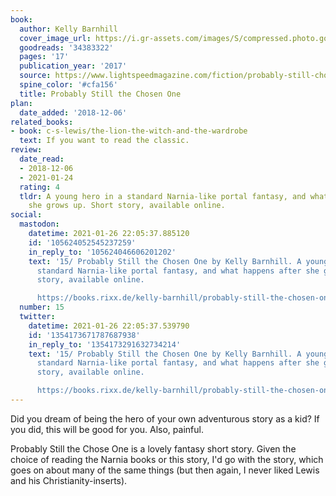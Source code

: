 ```yaml
---
book:
  author: Kelly Barnhill
  cover_image_url: https://i.gr-assets.com/images/S/compressed.photo.goodreads.com/books/1498630386l/34383322._SX98_.jpg
  goodreads: '34383322'
  pages: '17'
  publication_year: '2017'
  source: https://www.lightspeedmagazine.com/fiction/probably-still-chosen-one/
  spine_color: '#cfa156'
  title: Probably Still the Chosen One
plan:
  date_added: '2018-12-06'
related_books:
- book: c-s-lewis/the-lion-the-witch-and-the-wardrobe
  text: If you want to read the classic.
review:
  date_read:
  - 2018-12-06
  - 2021-01-24
  rating: 4
  tldr: A young hero in a standard Narnia-like portal fantasy, and what happens after
    she grows up. Short story, available online.
social:
  mastodon:
    datetime: 2021-01-26 22:05:37.885120
    id: '105624052545237259'
    in_reply_to: '105624046606201202'
    text: '15/ Probably Still the Chosen One by Kelly Barnhill. A young hero in a
      standard Narnia-like portal fantasy, and what happens after she grows up. Short
      story, available online.

      https://books.rixx.de/kelly-barnhill/probably-still-the-chosen-one/ #rixxReads'
  number: 15
  twitter:
    datetime: 2021-01-26 22:05:37.539790
    id: '1354173671787687938'
    in_reply_to: '1354173291632734214'
    text: '15/ Probably Still the Chosen One by Kelly Barnhill. A young hero in a
      standard Narnia-like portal fantasy, and what happens after she grows up. Short
      story, available online.

      https://books.rixx.de/kelly-barnhill/probably-still-the-chosen-one/'
---
```


Did you dream of being the hero of your own adventurous story as a kid? If you did, this will be good for you. Also,
painful.

Probably Still the Chose One is a lovely fantasy short story. Given the choice of reading the Narnia books or
this story, I'd go with the story, which goes on about many of the same things (but then again, I never liked Lewis and
his Christianity-inserts).
